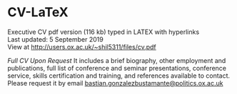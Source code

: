 # CV-LaTeX

Executive CV pdf version (116 kb) typed in LATEX with hyperlinks\
Last updated: 5 September 2019\
View at http://users.ox.ac.uk/~shil5311/files/cv.pdf

*Full CV Upon Request*
It includes a brief biography, other employment and publications, full list of conference and seminar presentations, conference service, skills certification and training, and references available to contact. Please request it by email bastian.gonzalezbustamante@politics.ox.ac.uk
